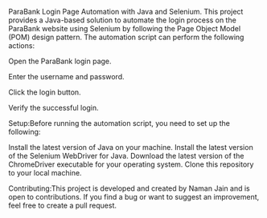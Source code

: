 ParaBank Login Page Automation with Java and Selenium. This project provides a Java-based solution to automate the login process on the ParaBank website using Selenium by following the Page Object Model (POM) design pattern. The automation script can perform the following actions:

Open the ParaBank login page.

Enter the username and password.

Click the login button.

Verify the successful login.

Setup:Before running the automation script, you need to set up the following:

Install the latest version of Java on your machine.
Install the latest version of the Selenium WebDriver for Java.
Download the latest version of the ChromeDriver executable for your operating system.
Clone this repository to your local machine.

Contributing:This project is developed and created by Naman Jain and is open to contributions. If you find a bug or want to suggest an improvement, feel free to create a pull request.
